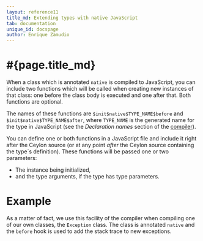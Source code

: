 ```yaml
---
layout: reference11
title_md: Extending types with native JavaScript
tab: documentation
unique_id: docspage
author: Enrique Zamudio
---
```


# #{page.title_md}

When a class which is annotated `native` is compiled to JavaScript, you can include
two functions which will be called when creating new instances of that class: one
before the class body is executed and one after that. Both functions are optional.

The names of these functions are `$init$native$TYPE_NAME$before` and
`$init$native$TYPE_NAME$after`, where `TYPE_NAME` is the generated name for the type
in JavaScript (see the _Declaration names_ section of the [compiler](..)).

You can define one or both functions in a JavaScript file and include it right after
the Ceylon source (or at any point *after* the Ceylon source containing the type´s
definition). These functions will be passed one or two parameters:

* The instance being initialized,
* and the type arguments, if the type has type parameters.

# Example

As a matter of fact, we use this facility of the compiler when compiling one of our
own classes, the `Exception` class. The class is annotated `native` and the `before`
hook is used to add the stack trace to new exceptions.
